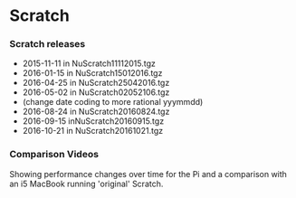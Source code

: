 Scratch
=======

### Scratch releases

* 2015-11-11 in NuScratch11112015.tgz
* 2016-01-15 in NuScratch15012016.tgz
* 2016-04-25 in NuScratch25042016.tgz
* 2016-05-02 in NuScratch02052106.tgz
* (change date coding to more rational yyymmdd)
* 2016-08-24 in NuScratch20160824.tgz
* 2016-09-15 inNuScratch20160915.tgz
* 2016-10-21 in NuScratch20161021.tgz

### Comparison Videos 
Showing performance changes over time for the Pi and a comparison with an i5 MacBook running 'original' Scratch.


